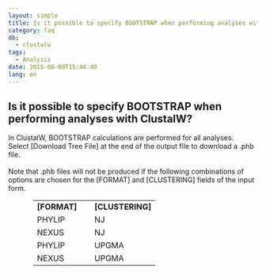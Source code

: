 ```yaml
---
layout: simple
title: Is it possible to specify BOOTSTRAP when performing analyses with ClustalW?
category: faq
db:
  - clustalw
tags: 
  - Analysis
date: 2015-06-08T15:44:40
lang: en
---
```


## Is it possible to specify BOOTSTRAP when performing analyses with ClustalW?

In ClustalW, BOOTSTRAP calculations are performed for all analyses. <br>Select [Download Tree File] at the end of the output file to download a .phb file.<br><br>Note that .phb files will not be produced if the following combinations of options are chosen for the [FORMAT] and [CLUSTERING] fields of the input form.<br>
<table id="mktable_noline" style="margin-left:50px;">
  <tr>
    <td id="mktable_left_noline" style="font-weight:bold; width:100px;"> [FORMAT] </td>
    <td id="mktable_left_noline" style="font-weight:bold;"> [CLUSTERING]</td>
  </tr>
  <tr>
    <td id="mktable_left_noline" style="width:100px;"> PHYLIP</td>
    <td id="mktable_left_noline"> NJ</td>
  </tr>
  <tr>
    <td id="mktable_left_noline" style="width:100px;"> NEXUS</td>
    <td id="mktable_left_noline"> NJ</td>
  </tr>
  <tr>
    <td id="mktable_left_noline" style="width:100px;"> PHYLIP</td>
    <td id="mktable_left_noline"> UPGMA</td>
  </tr>
  <tr>
    <td id="mktable_left_noline" style="width:100px;"> NEXUS</td>
    <td id="mktable_left_noline"> UPGMA</td>
  </tr>
</table>